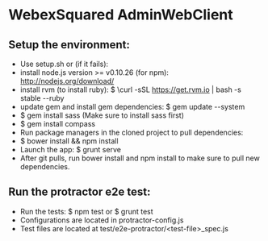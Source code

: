 WebexSquared AdminWebClient 
===========================

Setup the environment:
---------------------
* Use setup.sh or (if it fails): 
* install node.js version >= v0.10.26 (for npm): http://nodejs.org/download/
* install rvm (to install ruby): $ \curl -sSL https://get.rvm.io | bash -s stable --ruby
* update gem and install gem dependencies: $ gem update --system 
* $ gem install sass (Make sure to install sass first)
* $ gem install compass
* Run package managers in the cloned project to pull dependencies: 
* $ bower install && npm install 
* Launch the app: $ grunt serve 
* After git pulls, run bower install and npm install to make sure to pull new dependencies. 

Run the protractor e2e test:
----------------------------

* Run the tests: $ npm test or $ grunt test
* Configurations are located in protractor-config.js
* Test files are located at test/e2e-protractor/\<test-file\>_spec.js

